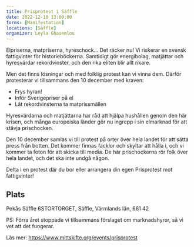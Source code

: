 ```yaml
---
title: Prisprotest i Säffle
date: 2022-12-10 13:00:00
forms: [Manifestation]
locations: [Säffle]
organizer: Leyla Ghasemlou
---
```

Elpriserna, matpriserna, hyreschock… Det räcker nu! Vi riskerar en svensk fattigvinter för historieböckerna. Samtidigt gör energibolag, matjättar och hyresvärdar rekordvinster, och den rika eliten blir allt rikare.

Men det finns lösningar och med folklig protest kan vi vinna dem. Därför protesterar vi tillsammans den 10 december med kraven:

* Frys hyran!
* Inför Sverigepriser på el
* Låt rekordvinsterna ta matprissmällen

Hyresvärdarna och matjättarna har råd att hjälpa hushållen genom den här krisen, och många europeiska länder gör nu ingrepp i sin elmarknad för att stävja prischocken.

Den 10 december samlas vi till protest på orter över hela landet för att sätta press från botten. Det kommer finnas facklor och skyltar att hålla i, och vi kommer ta foton för att skicka till media. De här prischockerna rör folk över hela landet, och det ska inte undgå någon.

Delta i en protest där du bor eller arrangera din egen Prisprotest mot fattigvinter!

## Plats
Pekås Säffle
6STORTORGET, Säffle, Värmlands län, 661 42

PS: Förra året stoppade vi tillsammans förslaget om marknadshyror, så vi vet att det fungerar.

Läs mer: https://www.mittskifte.org/events/prisprotest